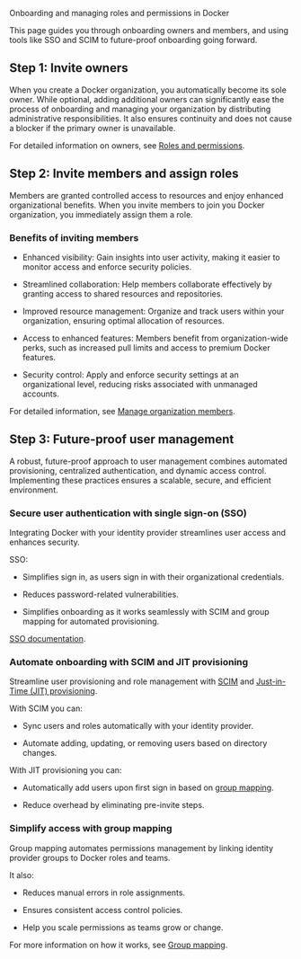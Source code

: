 Onboarding and managing roles and permissions in Docker


This page guides you through onboarding owners and members, and using tools like SSO and SCIM to future-proof onboarding going forward.

## Step 1: Invite owners

When you create a Docker organization, you automatically become its sole owner. While optional, adding additional owners can significantly ease the process of onboarding and managing your organization by distributing administrative responsibilities. It also ensures continuity and does not cause a blocker if the primary owner is unavailable.

For detailed information on owners, see [Roles and permissions](/manuals/enterprise/security/roles-and-permissions.md).

## Step 2: Invite members and assign roles

Members are granted controlled access to resources and enjoy enhanced organizational benefits. When you invite members to join you Docker organization, you immediately assign them a role.

### Benefits of inviting members

 - Enhanced visibility: Gain insights into user activity, making it easier to monitor access and enforce security policies.

 - Streamlined collaboration: Help members collaborate effectively by granting access to shared resources and repositories.

 - Improved resource management: Organize and track users within your organization, ensuring optimal allocation of resources.

 - Access to enhanced features: Members benefit from organization-wide perks, such as increased pull limits and access to premium Docker features.

 - Security control: Apply and enforce security settings at an organizational level, reducing risks associated with unmanaged accounts.

For detailed information, see [Manage organization members](/manuals/admin/organization/members.md).

## Step 3: Future-proof user management

A robust, future-proof approach to user management combines automated provisioning, centralized authentication, and dynamic access control. Implementing these practices ensures a scalable, secure, and efficient environment.

### Secure user authentication with single sign-on (SSO)

Integrating Docker with your identity provider streamlines user access and enhances security.

SSO: 

 - Simplifies sign in, as users sign in with their organizational credentials.

 - Reduces password-related vulnerabilities.

 - Simplifies onboarding as it works seamlessly with SCIM and group mapping for automated provisioning.

[SSO documentation](/manuals/enterprise/security/single-sign-on/_index.md).

### Automate onboarding with SCIM and JIT provisioning

Streamline user provisioning and role management with [SCIM](/manuals/enterprise/security/provisioning/scim.md) and [Just-in-Time (JIT) provisioning](/manuals/enterprise/security/provisioning/just-in-time.md).

With SCIM you can:

 - Sync users and roles automatically with your identity provider.

 - Automate adding, updating, or removing users based on directory changes.

With JIT provisioning you can:

 - Automatically add users upon first sign in based on [group mapping](#simplify-access-with-group-mapping).

 - Reduce overhead by eliminating pre-invite steps.

### Simplify access with group mapping

Group mapping automates permissions management by linking identity provider groups to Docker roles and teams.

It also:

 - Reduces manual errors in role assignments.

 - Ensures consistent access control policies.

 - Help you scale permissions as teams grow or change.

For more information on how it works, see [Group mapping](/manuals/enterprise/security/provisioning/group-mapping.md).
